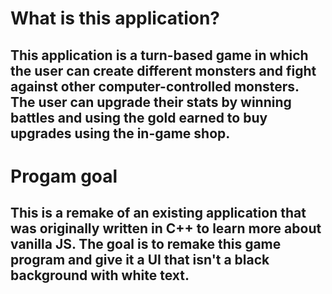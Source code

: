 # What is this application? #

## This application is a turn-based game in which the user can create different monsters and fight against other computer-controlled monsters. The user can upgrade their stats by winning battles and using the gold earned to buy upgrades using the in-game shop. ##

# Progam goal #
## This is a remake of an existing application that was originally written in C++ to learn more about vanilla JS. The goal is to remake this game program and give it a UI that isn't a black background with white text. ##
